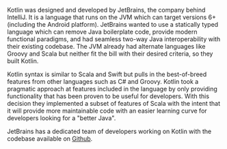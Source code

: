 Kotlin was designed and developed by JetBrains, the company behind IntelliJ. 
It is a language that runs on the JVM which can target versions 6+ (including the Android platform). 
JetBrains wanted to use a statically typed language which can remove Java boilerplate code, provide modern functional paradigms, and had seamless two-way Java interoperability with their existing codebase. 
The JVM already had alternate languages like Groovy and Scala but neither fit the bill with their desired criteria, so they built Kotlin.

Kotlin syntax is similar to Scala and Swift but pulls in the best-of-breed features from other languages such as
C# and Groovy. 
Kotlin took a pragmatic approach at features included in the language by only providing functionality that has
been proven to be useful for developers. 
With this decision they implemented a subset of features of Scala with the intent that it will provide more maintainable code with an easier learning curve for developers looking for a "better Java".

JetBrains has a dedicated team of developers working on Kotlin with the codebase available on [Github](https://github.com/JetBrains/kotlin).
